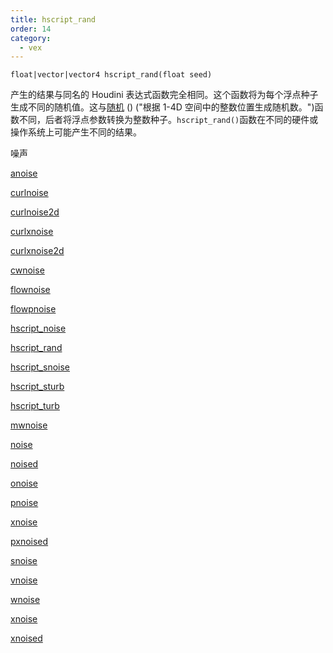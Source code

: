```yaml
---
title: hscript_rand
order: 14
category:
  - vex
---
```


`float|vector|vector4 hscript_rand(float seed)`

产生的结果与同名的 Houdini 表达式函数完全相同。这个函数将为每个浮点种子生成不同的随机值。这与[随机](random.html) () ("根据 1-4D 空间中的整数位置生成随机数。")函数不同，后者将浮点参数转换为整数种子。`hscript_rand()`函数在不同的硬件或操作系统上可能产生不同的结果。

噪声

[anoise](anoise.html)

[curlnoise](curlnoise.html)

[curlnoise2d](curlnoise2d.html)

[curlxnoise](curlxnoise.html)

[curlxnoise2d](curlxnoise2d.html)

[cwnoise](cwnoise.html)

[flownoise](flownoise.html)

[flowpnoise](flowpnoise.html)

[hscript_noise](hscript_noise.html)

[hscript_rand](hscript_rand.html)

[hscript_snoise](hscript_snoise.html)

[hscript_sturb](hscript_sturb.html)

[hscript_turb](hscript_turb.html)

[mwnoise](mwnoise.html)

[noise](noise.html)

[noised](noised.html)

[onoise](onoise.html)

[pnoise](pnoise.html)

[xnoise](pxnoise.html)

[pxnoised](pxnoised.html)

[snoise](snoise.html)

[vnoise](vnoise.html)

[wnoise](wnoise.html)

[xnoise](xnoise.html)

[xnoised](xnoised.html)
